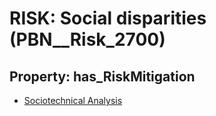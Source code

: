 # RISK: __Social disparities__ (PBN__Risk_2700)

## Property: has_RiskMitigation

* [Sociotechnical Analysis](PBN__Mitigation_718)

